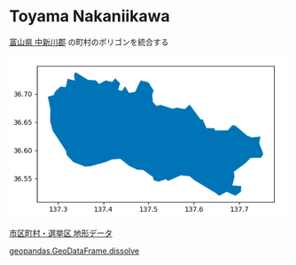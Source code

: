Toyama Nakaniikawa
===============

 
[富山県 中新川郡](https://ja.wikipedia.org/wiki/%E4%B8%AD%E6%96%B0%E5%B7%9D%E9%83%A1)
 の町村のポリゴンを統合する

![toyama nakaniikawa](https://github.com/ohwada/World_Countries/blob/main/geoPandas/polygon_disolve/toyama_nakaniikawa/screenshots/disolve_nakaniikawa.png)

[市区町村・選挙区 地形データ](https://github.com/smartnews-smri/japan-topography)

[geopandas.GeoDataFrame.dissolve](https://geopandas.org/en/stable/docs/reference/api/geopandas.GeoDataFrame.dissolve.html)
